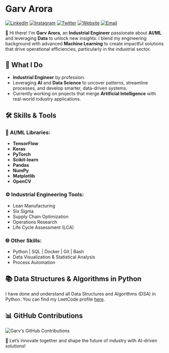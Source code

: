 # Garv Arora  
[![LinkedIn](https://img.icons8.com/color/24/000000/linkedin.png)](https://in.linkedin.com/in/garv-arora) 
[![Instagram](https://img.icons8.com/color/24/000000/instagram-new.png)](https://www.instagram.com/garv__arora__/)
[![Twitter](https://img.icons8.com/color/24/000000/twitter.png)](https://x.com/industrial_garv)
[![Website](https://img.icons8.com/color/24/000000/domain.png)](https://garv-arora.carrd.co/)
[![Email](https://img.icons8.com/color/24/000000/email.png)](mailto:garv.co.21@gmail.com)

👋 Hi there! I'm **Garv Arora**, an **Industrial Engineer** passionate about **AI/ML** and leveraging **Data** to unlock new insights. I blend my engineering background with advanced **Machine Learning** to create impactful solutions that drive operational efficiencies, particularly in the industrial sector.

## 🔭 What I Do
- **Industrial Engineer** by profession.
- Leveraging **AI** and **Data Science** to uncover patterns, streamline processes, and develop smarter, data-driven systems.
- Currently working on projects that merge **Artificial Intelligence** with real-world industry applications.

## 🛠️ Skills & Tools

### 🧠 AI/ML Libraries:
- **TensorFlow**
- **Keras**
- **PyTorch**
- **Scikit-learn**
- **Pandas**
- **NumPy**
- **Matplotlib**
- **OpenCV**

### ⚙️ Industrial Engineering Tools:
- Lean Manufacturing
- Six Sigma
- Supply Chain Optimization
- Operations Research
- Life Cycle Assessment (LCA)

### 🌐 Other Skills:
- Python | SQL | Docker | Git | Bash
- Data Visualization & Statistical Analysis
- Process Automation

## 📚 Data Structures & Algorithms in Python
I have done and understand all Data Structures and Algorithms (DSA) in Python. You can find my LeetCode profile [here](https://leetcode.com/u/Garv-techdrill/).

## 📊 GitHub Contributions
![Garv's GitHub Contributions](https://github-readme-stats.vercel.app/api?username=your-github-username&show_icons=true&theme=radical)

🌟 Let’s innovate together and shape the future of industry with AI-driven solutions!
